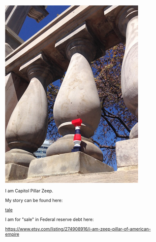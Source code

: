 
![image](IMG_0829.jpg)

I am Capitol Pillar Zeep.  

My story can be found here:

[tale](tale.md)

I am for "sale" in Federal reserve debt here:

https://www.etsy.com/listing/274908916/i-am-zeep-pillar-of-american-empire


